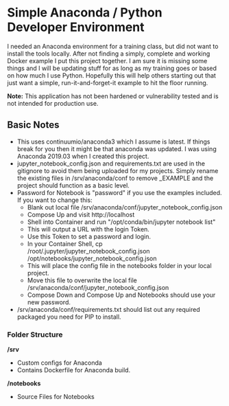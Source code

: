 # Simple Anaconda / Python Developer Environment

I needed an Anaconda environment for a training class, but did not want to install the tools locally. After not finding a simply, complete and working Docker example I put this project together. I am sure it is missing some things and I will be updating stuff for as long as my training goes or based on how much I use Python. Hopefully this will help others starting out that just want a simple, run-it-and-forget-it example to hit the floor running. 

**Note:** This application has not been hardened or vulnerability tested and is not intended for production use.

## Basic Notes 
- This uses continuumio/anaconda3 which I assume is latest. If things break for you then it might be that anaconda was updated. I was using Anaconda 2019.03 when I created this project. 
- jupyter_notebook_config.json and requirements.txt are used in the gitignore to avoid them being uploaded for my projects. Simply rename the existing files in /srv/anaconda/conf to remove _EXAMPLE and the project should function as a basic level.
- Password for Notebook is "password" if you use the examples included. If you want to change this:
  - Blank out local file /srv/anaconda/conf/jupyter_notebook_config.json
  - Compose Up and visit http://localhost
  - Shell into Container and run "/opt/conda/bin/jupyter notebook list"
  - This will output a URL with the login Token.
  - Use this Token to set a password and login.
  - In your Container Shell, cp /root/.jupyter/jupyter_notebook_config.json /opt/notebooks/jupyter_notebook_config.json
  - This will place the config file in the notebooks folder in your local project.
  - Move this file to overwrite the local file /srv/anaconda/conf/jupyter_notebook_config.json
  - Compose Down and Compose Up and Notebooks should use your new password.
- /srv/anaconda/conf/requirements.txt should list out any required packaged you need for PIP to install.


### Folder Structure

**/srv**
- Custom configs for Anaconda
- Contains Dockerfile for Anaconda build.

**/notebooks**
- Source Files for Notebooks

